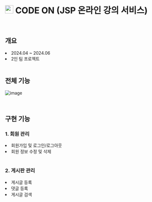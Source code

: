 # <img height="27px" width="27px" src="https://github.com/user-attachments/assets/ff95bd93-8350-450d-a07b-dd81b5c7d363"/> CODE ON (JSP 온라인 강의 서비스)

<br>

## 개요
<li>2024.04 ~ 2024.06</li>
<li>2인 팀 프로젝트</li>

<br>

## 전체 기능
![image](https://github.com/user-attachments/assets/152a68f5-1f4a-4bd2-9a80-35eaed3c7d00)

<br>

## 구현 기능
### 1. 회원 관리
<li>회원가입 및 로그인/로그아웃</li>
<li>회원 정보 수정 및 삭제</li>

<br>

### 2. 게시판 관리
<li>게시글 등록</li>
<li>댓글 등록</li>
<li>게시글 검색</li>
